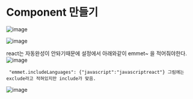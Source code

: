 # Component 만들기

![image](https://github.com/sinchangun/react/assets/145514301/bd05f0e4-8280-49cb-807d-89c73688466e)

![image](https://github.com/sinchangun/react/assets/145514301/af59d74a-032c-4907-bd09-264f25e9271e)

react는 자동완성이 안돠기때문에 설정에서 아래와같이 emmet~ 을 적어줘야한다.
![image](https://github.com/sinchangun/react/assets/145514301/eceb2d42-54e8-4ba9-bf0d-6f3fcc25b4da)
```
 "emmet.includeLanguages": {"javascript":"javascriptreact"} 그림에는 exclude라고 적혀있지만 include가 맞음.
```
![image](https://github.com/sinchangun/react/assets/145514301/4d87cf4a-3755-4479-bbae-c1d07ccd7e0c)

